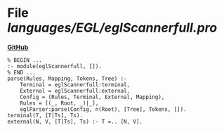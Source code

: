 # File _languages/EGL/eglScannerfull.pro_
**[GitHub](https://github.com/softlang/yas/blob/master/languages/EGL/eglScannerfull.pro)**
```
% BEGIN ...
:- module(eglScannerfull, []).
% END ...
parse(Rules, Mapping, Tokens, Tree) :-
    Terminal = eglScannerfull:terminal,
    External = eglScannerfull:external,
    Config = (Rules, Terminal, External, Mapping),
    Rules = [(_, Root, _)|_],
    eglParser:parse(Config, n(Root), [Tree], Tokens, []). 
terminal(T, [T|Ts], Ts).
external(N, V, [T|Ts], Ts) :- T =.. [N, V].
```
